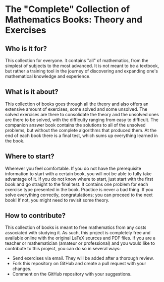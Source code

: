 # The "Complete" Collection of Mathematics Books: Theory and Exercises

## Who is it for?
This collection for everyone. It contains "all" of mathematics, from the simplest of subjects
to the most advanced. It is not meant to be a textbook, but rather a training tool in the journey
of discovering and expanding one's mathematical knowledge and experience.

## What is it about?
This collection of books goes through all the theory and also offers an extensive amount of exercises,
some solved and some unsolved. The solved exercises are there to consolidate the theory
and the unsolved ones are there to be solved, with the difficulty ranging from easy to difficult.
The companion answer book contains the solutions to all of the unsolved problems,
but without the complete algorithms that produced them.
At the end of each book there is a final test, which sums up everything learned in the book.

## Where to start?
Wherever you feel comfortable. If you do not have the prerequisite information to start with a certain book,
you will not be able to fully take advantage of it. If you do not know where to start, just start with the first
book and go straight to the final test. It contains one problem for each exercise type presented in the book.
Practice is never a bad thing. If you solve everything correctly, congratulations; you can proceed to the next book!
If not, you might need to revisit some theory.

## How to contribute?
This collection of books is meant to free mathematics from any costs associated with studying it.
As such, this project is completely free and available online with the original LaTeX sources and PDF files.
If you are a teacher or mathematician (amateur or professional) and you would like to contribute to
this project, you can do so in several ways:
- Send exercises via email. They will be added after a thorough review.
- Fork this repository on GitHub and create a pull request with your changes.
- Comment on the GitHub repository with your suggestions.